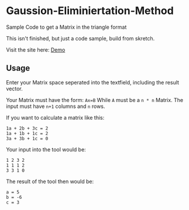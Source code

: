 # Gaussion-Eliminiertation-Method
Sample Code to get a Matrix in the triangle format

This isn't finished, but just a code sample, build from skretch.

Visit the site here:
[Demo](https://rawgit.com/xremix/Gaussion-Eliminiertation-Method/master/gaussion-elimination.html)

## Usage
Enter your Matrix space seperated into the textfield, including the result vector.

Your Matrix must have the form:
`Ax=B`
While `A` must be a `n * n` Matrix.
The input must have `n+1` columns and `n` rows.

If you want to calculate a matrix like this:
```
1a + 2b + 3c = 2
1a + 1b + 1c = 2
3a + 3b + 1c = 0
```

Your input into the tool would be:
```
1 2 3 2
1 1 1 2
3 3 1 0
```

The result of the tool then would be:
```
a = 5
b = -6
c = 3
```